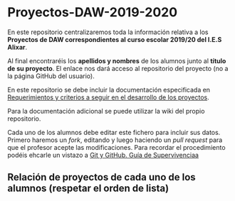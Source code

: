 # Proyectos-DAW-2019-2020

En este repositorio centralizaremos toda la información relativa a los **Proyectos de DAW correspondientes al curso escolar 2019/20 del I.E.S Alixar**.

Al final encontraréis los **apellidos y nombres** de los alumnos junto al **título de su proyecto**. El enlace nos dará acceso al repositorio del proyecto (no a la página GitHub del usuario).

En este repositorio se debe incluir la documentación especificada en [Requerimientos y criterios a seguir en el desarrollo de los proyectos](https://github.com/mcondet/Proyectos-DAW-2019-2020/wiki/Criterios-comunes-para-todos-los-proyectos).

Para la documentación adicional se puede utilizar la wiki del propio repositorio.

Cada uno de los alumnos debe editar este fichero para incluir sus datos. Primero haremos un *fork*, editando y luego haciendo un *pull request* para que el profesor acepte las modificaciones. Para recordar el procedimiento podéis ehcarle un vistazo a [Git y GitHub. Guía de Supervivenciaa](https://leanpub.com/gitygithub)




## Relación de proyectos de cada uno de los alumnos (respetar el orden de lista)


